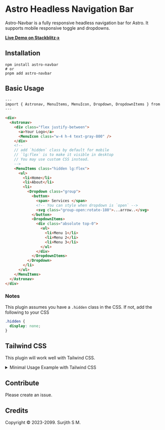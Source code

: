 # Astro Headless Navigation Bar

Astro-Navbar is a fully responsive headless navigation bar for Astro. It supports mobile responsive toggle and dropdowns.

[**Live Demo on Stackblitz→**](https://stackblitz.com/edit/github-jpfnv9?file=src/pages/index.astro)

## Installation

```
npm install astro-navbar
# or
pnpm add astro-navbar
```

## Basic Usage

```html
---
import { Astronav, MenuItems, MenuIcon, Dropdown, DropdownItems } from "astro-navbar";
---

<div>
  <Astronav>
    <div class="flex justify-between">
      <a>Your Logo</a>
      <MenuIcon class="w-4 h-4 text-gray-800" />
    </div>
    <!--
    // add `hidden` class by default for mobile
    // `lg:flex` is to make it visible in desktop
    // You may use custom CSS instead.
    -->
    <MenuItems class="hidden lg:flex">
      <ul>
        <li>Home</li>
        <li>About</li>
        <li>
          <Dropdown class="group">
            <button>
              <span> Services </span>
              <!-- You can style when dropdown is `open` -->
              <svg class="group-open:rotate-180">...arrow..</svg>
            </button>
            <DropdownItems>
              <div class="absolute top-0">
                <ul>
                  <li>Menu 1</li>
                  <li>Menu 2</li>
                  <li>Menu 3</li>
                </ul>
              </div>
            </DropdownItems>
          </Dropdown>
        </li>
      </ul>
    </MenuItems>
  </Astronav>
</div>
```

### Notes

This plugin assumes you have a `.hidden` class in the CSS. If not, add the following to your CSS

```css
.hidden {
  display: none;
}
```

## Tailwind CSS

This plugin will work well with Tailwind CSS.

<details>
<summary>Minimal Usage Example with Tailwind CSS</summary>

```html
---
import { Astronav, MenuItems, MenuIcon,  Dropdown, DropdownItems } from "astro-navbar";
---

<header class="lg:flex p-5  gap-5">
  <Astronav>
    <div class="flex w-full justify-between">
      <a>Your Logo</a>
      <div class="block lg:hidden">
        <MenuIcon class="w-4 h-4 text-gray-800" />
      </div>
    </div>
    <MenuItems class="hidden lg:flex">
      <ul class="flex flex-col lg:flex-row lg:gap-5">
        <li>Home</li>
        <li>About</li>
        <li>
          <Dropdown class="group">
            <button class="flex items-center">
              <span> Services </span>
              <svg
                xmlns="http://www.w3.org/2000/svg"
                fill="none"
                viewBox="0 0 24 24"
                stroke-width="3"
                stroke="currentColor"
                class="w-3 h-3 mt-0.5 group-open:rotate-180">
                <path
                  stroke-linecap="round"
                  stroke-linejoin="round"
                  d="M19.5 8.25l-7.5 7.5-7.5-7.5"></path>
              </svg>
            </button>
            <DropdownItems class="relative">
              <div class="absolute top-0">
                <ul>
                  <li>Menu 1</li>
                  <li>Menu 2</li>
                  <li>Menu 3</li>
                </ul>
              </div>
            </DropdownItems>
          </Dropdown>
        </li>
      </ul>
    </MenuItems>
  </Astronav>
</header>
```

</details>

## Contribute

Please create an issue.

## Credits

Copyright ©️ 2023-2099. Surjith S M.
